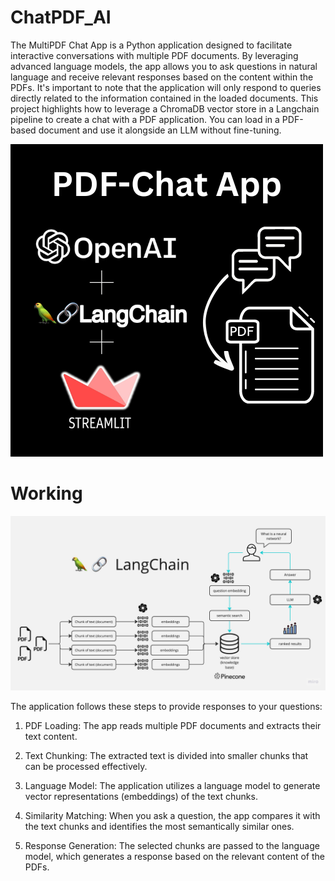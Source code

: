# ChatPDF_AI
The MultiPDF Chat App is a Python application designed to facilitate interactive conversations with multiple PDF documents. By leveraging advanced language models, the app allows you to ask questions in natural language and receive relevant responses based on the content within the PDFs. It's important to note that the application will only respond to queries directly related to the information contained in the loaded documents. This project highlights how to leverage a ChromaDB vector store in a Langchain pipeline to create a chat with a PDF application. You can load in a PDF-based document and use it alongside an LLM without fine-tuning.

![App Screenshot](images/PDF-ChatApp.png)


# Working

![App Screenshot](images/PDF-LangChain.jpg)


The application follows these steps to provide responses to your questions:

1. PDF Loading: The app reads multiple PDF documents and extracts their text content.

2. Text Chunking: The extracted text is divided into smaller chunks that can be processed effectively.

3. Language Model: The application utilizes a language model to generate vector representations (embeddings) of the text chunks.

4. Similarity Matching: When you ask a question, the app compares it with the text chunks and identifies the most semantically similar ones.

5. Response Generation: The selected chunks are passed to the language model, which generates a response based on the relevant content of the PDFs.
